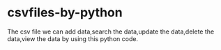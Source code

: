 # csvfiles-by-python
The csv file we can add data,search the data,update the data,delete the data,view the data by using this python code.
